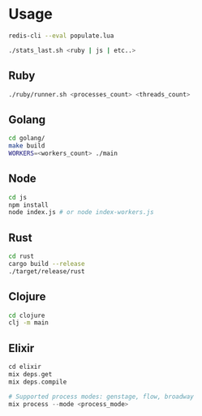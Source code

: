 # Usage

```bash
redis-cli --eval populate.lua
```

```bash
./stats_last.sh <ruby | js | etc..>
```

## Ruby

```bash
./ruby/runner.sh <processes_count> <threads_count>
```

## Golang

```bash
cd golang/
make build
WORKERS=<workers_count> ./main
```

## Node

```bash
cd js
npm install
node index.js # or node index-workers.js
```

## Rust

```bash
cd rust
cargo build --release
./target/release/rust
```

## Clojure

```bash
cd clojure
clj -m main
```


## Elixir

```elixir
cd elixir
mix deps.get
mix deps.compile

# Supported process modes: genstage, flow, broadway
mix process --mode <process_mode>
```

